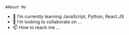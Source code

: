     #About Me
- 🌱 I’m currently learning JavaScript, Python, React.JS
- 💞️ I’m looking to collaborate on ...
- 📫 How to reach me ...

<!---
huseincode/huseincode is a ✨ special ✨ repository because its `README.md` (this file) appears on your GitHub profile.
You can click the Preview link to take a look at your changes.
--->

